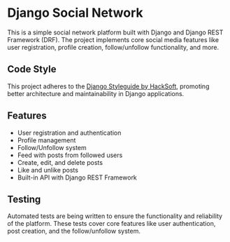 # Django Social Network

This is a simple social network platform built with Django and Django REST Framework (DRF). The project implements core social media features like user registration, profile creation, follow/unfollow functionality, and more.

## Code Style

This project adheres to the [Django Styleguide by HackSoft](https://github.com/HackSoftware/Django-Styleguide), promoting better architecture and maintainability in Django applications.

## Features

- User registration and authentication
- Profile management
- Follow/Unfollow system
- Feed with posts from followed users
- Create, edit, and delete posts
- Like and unlike posts
- Built-in API with Django REST Framework


## Testing

Automated tests are being written to ensure the functionality and reliability of the platform. These tests cover core features like user authentication, post creation, and the follow/unfollow system.
